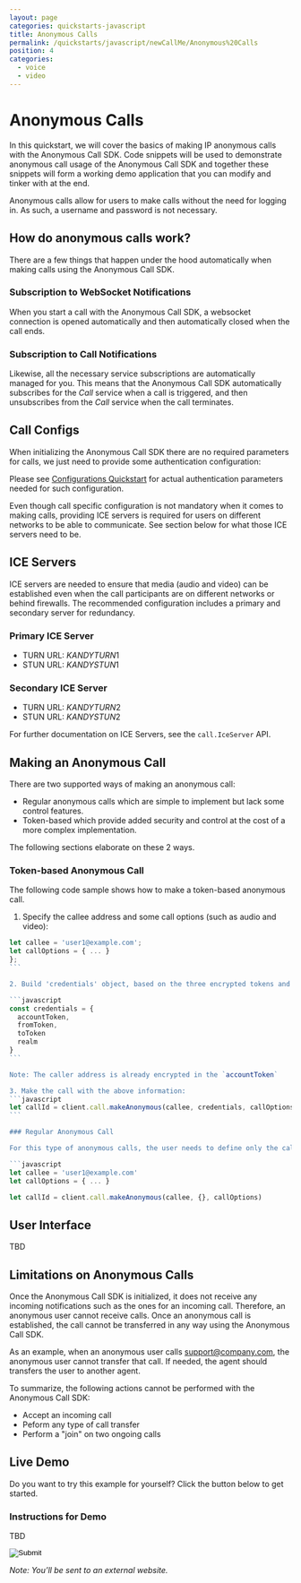 ```yaml
---
layout: page
categories: quickstarts-javascript
title: Anonymous Calls
permalink: /quickstarts/javascript/newCallMe/Anonymous%20Calls
position: 4
categories:
  - voice
  - video
---
```


# Anonymous Calls

In this quickstart, we will cover the basics of making IP anonymous calls with the Anonymous Call SDK. Code snippets will be used to demonstrate anonymous call usage of the Anonymous Call SDK and together these snippets will form a working demo application that you can modify and tinker with at the end.

Anonymous calls allow for users to make calls without the need for logging in. As such, a username and password is not necessary.

## How do anonymous calls work?

There are a few things that happen under the hood automatically when making calls using the Anonymous Call SDK.

### Subscription to WebSocket Notifications

When you start a call with the Anonymous Call SDK, a websocket connection is opened automatically and then automatically closed when the call ends.

### Subscription to Call Notifications

Likewise, all the necessary service subscriptions are automatically managed for you. This means that the Anonymous Call SDK automatically subscribes for the _Call_ service when a call is triggered, and then unsubscribes from the _Call_ service when the call terminates.

## Call Configs

When initializing the Anonymous Call SDK there are no required parameters for calls, we just need to provide some authentication configuration:

Please see [Configurations Quickstart](Configurations) for actual authentication parameters needed for such configuration.

Even though call specific configuration is not mandatory when it comes to making calls, providing ICE servers is required for users on different networks to be able to communicate. See section below for what those ICE servers need to be.

## ICE Servers

ICE servers are needed to ensure that media (audio and video) can be established even when the call participants are on different networks or behind firewalls. The recommended configuration includes a primary and secondary server for redundancy.

### Primary ICE Server

- TURN URL: $KANDYTURN1$
- STUN URL: $KANDYSTUN1$

### Secondary ICE Server

- TURN URL: $KANDYTURN2$
- STUN URL: $KANDYSTUN2$

For further documentation on ICE Servers, see the `call.IceServer` API.

## Making an Anonymous Call

There are two supported ways of making an anonymous call:

- Regular anonymous calls which are simple to implement but lack some control features.
- Token-based which provide added security and control at the cost of a more complex implementation.

The following sections elaborate on these 2 ways.

### Token-based Anonymous Call

The following code sample shows how to make a token-based anonymous call.

1. Specify the callee address and some call options (such as audio and video):

````javascript
let callee = 'user1@example.com';
let callOptions = { ... }
};
```

2. Build 'credentials' object, based on the three encrypted tokens and the token realm you got from your administrator in the previous tutorial page - see [Generating Tokens Quickstart](Generating%20Tokens). The caller address is encrypted in the `accountToken`.

```javascript
const credentials = {
  accountToken,
  fromToken,
  toToken
  realm
}
```

Note: The caller address is already encrypted in the `accountToken`

3. Make the call with the above information:
```javascript
let callId = client.call.makeAnonymous(callee, credentials, callOptions)
```

### Regular Anonymous Call

For this type of anonymous calls, the user needs to define only the callee, and then invoke the makeAnonymous Call API:

```javascript
let callee = 'user1@example.com'
let callOptions = { ... }

let callId = client.call.makeAnonymous(callee, {}, callOptions)
````

## User Interface

TBD

## Limitations on Anonymous Calls

Once the Anonymous Call SDK is initialized, it does not receive any incoming notifications such as the ones for an incoming call. Therefore, an anonymous user cannot receive calls.
Once an anonymous call is established, the call cannot be transferred in any way using the Anonymous Call SDK.

As an example, when an anonymous user calls support@company.com, the anonymous user cannot transfer that call. If needed, the agent should transfers the user to another agent.

To summarize, the following actions cannot be performed with the Anonymous Call SDK:

- Accept an incoming call
- Peform any type of call transfer
- Perform a "join" on two ongoing calls

## Live Demo

Do you want to try this example for yourself? Click the button below to get started.

### Instructions for Demo

TBD

<form action="https://codepen.io/pen/define" method="POST" target="_blank" class="codepen-form"><input type="hidden" name="data" value=' {&quot;js&quot;:&quot;/**\n * Javascript SDK Anonymous Calls Demo\n */\n\nconst credentials = {\n  accountToken,\n  fromToken,\n  toToken\n  realm\n}\n\nlet callee = &apos;user1@example.com&apos;\nlet callOptions = { ... }\n\nlet callId = client.call.makeAnonymous(callee, {}, callOptions)\n\n&quot;,&quot;html&quot;:&quot;&quot;,&quot;css&quot;:&quot;video {\n  width: 50% !important;\n}\n\n&quot;,&quot;title&quot;:&quot;Javascript SDK Anonymous Calls Demo&quot;,&quot;editors&quot;:101,&quot;js_external&quot;:&quot;https://localhost:3000/kandy/kandy.newCallMe.js&quot;} '><input type="image" src="./TryItOn-CodePen.png"></form>

_Note: You’ll be sent to an external website._

